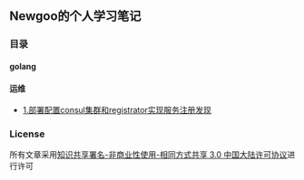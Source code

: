 Newgoo的个人学习笔记
---
### 目录
#### golang

#### 运维
* [1.部署配置consul集群和registrator实现服务注册发现](notes/devops/部署配置consul集群和registrator实现服务注册发现.md)


### License
所有文章采用[知识共享署名-非商业性使用-相同方式共享 3.0 中国大陆许可协议](https://creativecommons.org/licenses/by-nc-sa/3.0/cn/)进行许可